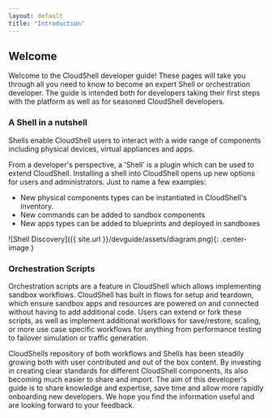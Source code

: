 ```yaml
---
layout: default
title: "Introduction"
---
```


## Welcome

Welcome to the CloudShell developer guide!
These pages will take you through all you need to know to become an expert Shell or orchestration developer.
 The guide is intended both for developers taking their first steps with the platform as well as for seasoned CloudShell developers.

### A Shell in a nutshell

Shells enable CloudShell users to interact with a wide range of components including physical devices, virtual appliances and apps.

From a developer's perspective, a 'Shell' is a plugin which can be used to extend CloudShell. Installing a shell into CloudShell opens up new options for users and administrators. Just to name a few examples:

* New physical components types can be instantiated in CloudShell's inventory.
* New commands can be added to sandbox components
* New apps types can be added to blueprints and deployed in sandboxes

![Shell Discovery]({{ site.url }}/devguide/assets/diagram.png){: .center-image }

### Orchestration Scripts

Orchestration scripts are a feature in CloudShell which allows implementing sandbox workflows.
CloudShell has built in flows for setup and teardown, which ensure sandbox apps and resources are powered on and
connected without having to add additional code. Users can extend or fork these scripts, as well as implement additional
workflows for save/restore, scaling, or more use case specific workflows for anything from performance testing to
failover simulation or traffic generation.


CloudShells repository of both workflows and Shells has been steadily growing both with user contributed and
out of the box content. By investing in creating clear standards for different CloudShell components, its also becoming
much easier to share and import. The aim of this developer's guide is to share knowledge and expertise, save time
and allow more rapidly onboarding new developers. We hope you find the information useful and are looking forward to your
feedback.
